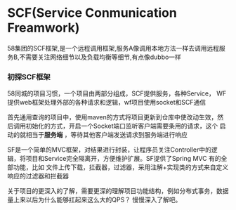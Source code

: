 # SCF(Service Conmunication Freamwork)

58集团的SCF框架,是一个远程调用框架,服务A像调用本地方法一样去调用远程服务B,不需要关注网络细节以及负载均衡等细节,有点像dubbo一样

### 初探SCF框架
58同城的项目习惯，一个项目由两部分组成，SCF提供服务，各种Service， WF提供web框架处理外部的各种请求和逻辑，wf项目使用socket和SCF通信

首先通用查询的项目中，使用maven的方式将项目更新到仓库中使改动生效，然后调用初始化的方式，开启一个Socket端口监听客户端需要条用的请求，这个
启动的就相当于**服务端** ，等待其他客户端发送请求到服务端进行响应

SF是一个简单的MVC框架，对结果进行封装，让程序员关注Controller中的逻辑，将项目和Service完全隔离开，方便维护扩展。SF提供了Spring MVC
有的全部功能，比如 文件上传下载，拦截器，过滤器，采用注解+实现类的方式来自定义响应的过滤器和拦截器

关于项目的更深入的了解，需要更深的理解项目功能结构，例如分布式事务，数据量上来以后为什么能够扛起来这么大的QPS？  慢慢深入了解吧。


